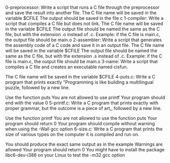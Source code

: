 0-preprocessor: Write a script that runs a C file through the preprocessor and save the result into another file.
The C file name will be saved in the variable $CFILE
The output should be saved in the file c
1-compiler: Write a script that compiles a C file but does not link.
The C file name will be saved in the variable $CFILE
The output file should be named the same as the C file, but with the extension .o instead of .c.
Example: if the C file is main.c, the output file should be main.o
2-assembler: Write a script that generates the assembly code of a C code and save it in an output file.
The C file name will be saved in the variable $CFILE
The output file should be named the same as the C file, but with the extension .s instead of .c.
Example: if the C file is main.c, the output file should be main.s
3-name: Write a script that compiles a C file and creates an executable named cisfun.

The C file name will be saved in the variable $CFILE
4-puts.c: Write a C program that prints exactly "Programming is like building a multilingual puzzle, followed by a new line.

Use the function puts
You are not allowed to use printf
Your program should end with the value 0
5-printf.c: Write a C program that prints exactly with proper grammar, but the outcome is a piece of art,, followed by a new line.

Use the function printf
You are not allowed to use the function puts
Your program should return 0
Your program should compile without warning when using the -Wall gcc option
6-size.c: Write a C program that prints the size of various types on the computer it is compiled and run on.

You should produce the exact same output as in the example
Warnings are allowed
Your program should return 0
You might have to install the package libc6-dev-i386 on your Linux to test the -m32 gcc option

